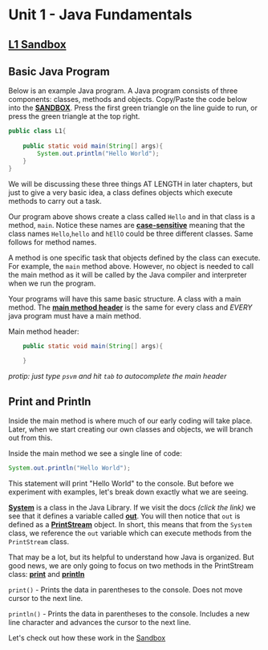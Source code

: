 # Unit 1 - Java Fundamentals

## [L1 Sandbox][sandbox]

## Basic Java Program

Below is an example Java program. A Java program consists of three components: classes, methods and objects. Copy/Paste the code below into the [**SANDBOX**][sandbox]. Press the first green triangle on the line guide to run, or press the green triangle at the top right.

```java
public class L1{
    
    public static void main(String[] args){
        System.out.println("Hello World");
    }
}
```
We will be discussing these three things AT LENGTH in later chapters, but just to give a very basic idea, a class defines objects which execute methods to carry out a task. 

Our program above shows create a class called `Hello` and in that class is a method, `main`. Notice these names are [**case-sensitive**](https://www.collinsdictionary.com/us/dictionary/english/case-sensitive) meaning that the class names `Hello`,`hello` and `hEllO` could be three different classes. Same follows for method names. 

A method is one specific task that objects defined by the class can execute. For example, the ```main``` method above. However, no object is needed to call the main method as it will be called by the Java compiler and interpreter when we run the program.

Your programs will have this same basic structure. A class with a main method. The [**main method header**](https://www.journaldev.com/12552/public-static-void-main-string-args-java-main-method) is the same for every class and *EVERY* java program must have a main method. 

Main method header:  
```java
    public static void main(String[] args){
      
    }
```
*protip: just type `psvm` and hit `tab` to autocomplete the main header*

## Print and Println

Inside the main method is where much of our early coding will take place. Later, when we start creating our own classes and objects, we will branch out from this. 

Inside the main method we see a single line of code: 
```java
System.out.println("Hello World");
```

This statement will print "Hello World" to the console. But before we experiment with examples, let's break down exactly what we are seeing.

[**System**](https://docs.oracle.com/javase/8/docs/api/java/lang/System.html) is a class in the Java Library. If we visit the docs *(click the link)* we see that it defines a variable called [**out**](https://docs.oracle.com/javase/8/docs/api/java/lang/System.html#out). You will then notice that ```out``` is defined as a [**PrintStream**](https://docs.oracle.com/javase/8/docs/api/java/io/PrintStream.html) object. In short, this means that from the `System` class, we reference the `out` variable which can execute methods from the `PrintStream` class. 

That may be a lot, but its helpful to understand how Java is organized. But good news, we are only going to focus on two methods in the PrintStream class: [**print**](https://docs.oracle.com/javase/8/docs/api/java/io/PrintStream.html#print-java.lang.String-) and [**println**](https://docs.oracle.com/javase/8/docs/api/java/io/PrintStream.html#println-java.lang.String-)

`print()` - Prints the data in parentheses to the console. Does not move cursor to the next line. 

`println()` - Prints the data in parentheses to the console. Includes a new line character and advances the cursor to the next line.

Let's check out how these work in the [Sandbox][sandbox]



[sandbox]: ../L1.java